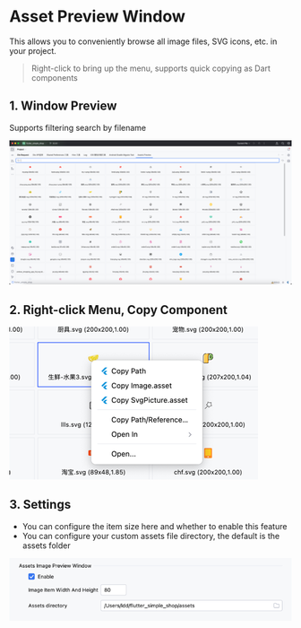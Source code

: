 # Asset Preview Window

This allows you to conveniently browse all image files, SVG icons, etc. in your project.

> Right-click to bring up the menu, supports quick copying as Dart components

## 1. Window Preview

Supports filtering search by filename

![image_20.png](../../assets/images/image_20.png)

## 2. Right-click Menu, Copy Component

![image_21.png](../../assets/images/image_21.png)

## 3. Settings

* You can configure the item size here and whether to enable this feature
* You can configure your custom assets file directory, the default is the assets folder

![image_22.png](../../assets/images/image_22.png)